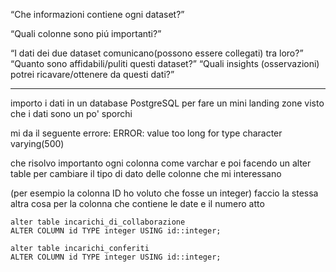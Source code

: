  
“Che informazioni contiene ogni dataset?”



“Quali colonne sono piú importanti?”

“I dati dei due dataset comunicano(possono essere collegati) tra loro?”
“Quanto sono affidabili/puliti questi dataset?”
“Quali insights (osservazioni) potrei ricavare/ottenere da questi dati?”

 
 
 
 
 
 
 ---

 
 importo i dati in un database PostgreSQL per fare un mini landing zone visto che i dati sono un po' sporchi

mi da il seguente errore:
ERROR: value too long for type character varying(500)

che risolvo importanto ogni colonna come varchar 
e poi facendo un alter table per cambiare il tipo di dato delle colonne che mi interessano

(per esempio la colonna ID ho voluto che fosse un integer)
faccio la stessa altra cosa per la colonna che contiene le date e il numero atto

    alter table incarichi_di_collaborazione 
    ALTER COLUMN id TYPE integer USING id::integer;

    alter table incarichi_conferiti 
    ALTER COLUMN id TYPE integer USING id::integer;
